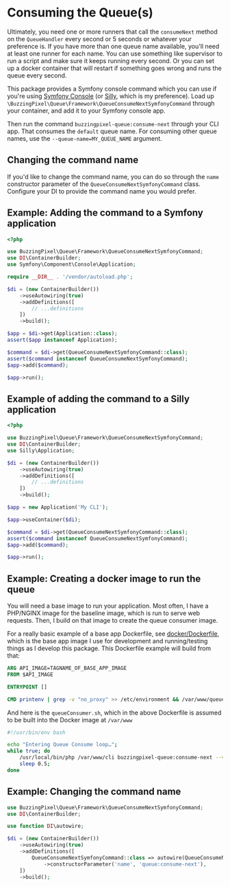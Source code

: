 # Consuming the Queue(s)

Ultimately, you need one or more runners that call the `consumeNext` method on the `QueueHandler` every second or 5 seconds or whatever your preference is. If you have more than one queue name available, you'll need at least one runner for each name. You can use something like supervisor to run a script and make sure it keeps running every second. Or you can set up a docker container that will restart if something goes wrong and runs the queue every second.

This package provides a Symfony console command which you can use if you're using [Symfony Console](https://symfony.com/doc/current/components/console.html) (or [Silly](https://github.com/mnapoli/silly), which is my preference). Load up `\BuzzingPixel\Queue\Framework\QueueConsumeNextSymfonyCommand` through your container, and add it to your Symfony console app.

Then run the command `buzzingpixel-queue:consume-next` through your CLI app. That consumes the `default` queue name. For consuming other queue names, use the `--queue-name=MY_QUEUE_NAME` argument.

## Changing the command name

If you'd like to change the command name, you can do so through the `name` constructor parameter of the `QueueConsumeNextSymfonyCommand` class. Configure your DI to provide the command name you would prefer.

## Example: Adding the command to a Symfony application

```php
<?php

use BuzzingPixel\Queue\Framework\QueueConsumeNextSymfonyCommand;
use DI\ContainerBuilder;
use Symfony\Component\Console\Application;

require __DIR__ . '/vendor/autoload.php';

$di = (new ContainerBuilder())
    ->useAutowiring(true)
    ->addDefinitions([
        // ...definitions
    ])
    ->build();

$app = $di->get(Application::class);
assert($app instanceof Application);

$command = $di->get(QueueConsumeNextSymfonyCommand::class);
assert($command instanceof QueueConsumeNextSymfonyCommand);
$app->add($command);

$app->run();
```

## Example of adding the command to a Silly application

```php
<?php

use BuzzingPixel\Queue\Framework\QueueConsumeNextSymfonyCommand;
use DI\ContainerBuilder;
use Silly\Application;

$di = (new ContainerBuilder())
    ->useAutowiring(true)
    ->addDefinitions([
        // ...definitions
    ])
    ->build();

$app = new Application('My CLI');

$app->useContainer($di);

$command = $di->get(QueueConsumeNextSymfonyCommand::class);
assert($command instanceof QueueConsumeNextSymfonyCommand);
$app->add($command);

$app->run();
```

## Example: Creating a docker image to run the queue

You will need a base image to run your application. Most often, I have a PHP/NGINX image for the baseline image, which is run to serve web requests. Then, I build on that image to create the queue consumer image.

For a really basic example of a base app Dockerfile, see [docker/Dockerfile](../docker/Dockerfile), which is the base app image I use for development and running/testing things as I develop this package. This Dockerfile example will build from that:

```Dockerfile
ARG API_IMAGE=TAGNAME_OF_BASE_APP_IMAGE
FROM $API_IMAGE

ENTRYPOINT []

CMD printenv | grep -v "no_proxy" >> /etc/environment && /var/www/queueConsumer.sh
```

And here is the `queueConsumer.sh`, which in the above Dockerfile is assumed to be built into the Docker image at `/var/www`

```bash
#!/usr/bin/env bash

echo "Entering Queue Consume loop…";
while true; do
    /usr/local/bin/php /var/www/cli buzzingpixel-queue:consume-next --verbose --no-interaction;
    sleep 0.5;
done
```

## Example: Changing the command name

```php
use BuzzingPixel\Queue\Framework\QueueConsumeNextSymfonyCommand;
use DI\ContainerBuilder;

use function DI\autowire;

$di = (new ContainerBuilder())
    ->useAutowiring(true)
    ->addDefinitions([
        QueueConsumeNextSymfonyCommand::class => autowire(QueueConsumeNextSymfonyCommand::class)
            ->constructorParameter('name', 'queue:consume-next'),
    ])
    ->build();
```
